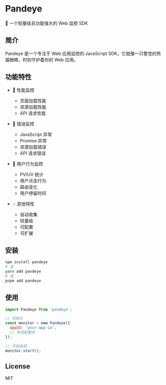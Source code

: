 # Pandeye

🐼 一个轻量级且功能强大的 Web 监控 SDK

## 简介

Pandeye 是一个专注于 Web 应用监控的 JavaScript SDK，它就像一只警觉的熊猫眼睛，时刻守护着你的 Web 应用。

## 功能特性

- 🔄 性能监控
  - 页面加载性能
  - 资源加载性能
  - API 请求性能

- 🐞 错误监控
  - JavaScript 异常
  - Promise 异常
  - 资源加载错误
  - API 请求错误

- 👀 用户行为监控
  - PV/UV 统计
  - 用户点击行为
  - 路由变化
  - 用户停留时间

- 💡 其他特性
  - 自动收集
  - 轻量级
  - 可配置
  - 可扩展

## 安装

```bash
npm install pandeye
# 或
yarn add pandeye
# 或
pnpm add pandeye
```

## 使用

```javascript
import Pandeye from 'pandeye';

// 初始化
const monitor = new Pandeye({
  appId: 'your-app-id',
  // 其他配置项
});

// 开始监控
monitor.start();
```

## License

MIT
